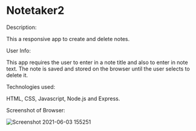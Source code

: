 # Notetaker2

Description:

This a responsive app to create and delete notes.  



User Info:

This app requires the user to enter in a note title and also to enter in note text.  The note is saved and stored on the browser until the user selects to delete it. 



Technologies used:

HTML, CSS, Javascript, Node.js and Express.



Screenshot of Browser:

![Screenshot 2021-06-03 155251](https://user-images.githubusercontent.com/69978605/120716970-085d6e00-c484-11eb-8dcf-396604a35370.png)









